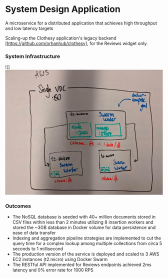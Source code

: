 # System Design Application

A microservice for a distributed application that achieves high throughput and low latency targets

Scaling-up the Clothesy application's legacy backend [https://github.com/orhanhub/clothesy], for the Reviews widget only.

### System Infrastructure

![]![](System.png)

### Outcomes

* The NoSQL database is seeded with 40+ million documents stored in CSV files within less than 2 minutes utilizing 8 insertion workers and stored the ~3GB database in Docker volume for data persistence and ease of data transfer
* Indexing and aggregation pipeline strategies are implemented to cut the query time for a complex lookup among multiple
collections from circa 5 seconds to 1 millisecond
* The production version of the service is deployed and scaled to 3 AWS EC2 instances (t2.micro) using Docker Swarm
* The RESTful API implemented for Reviews endpoints achieved 2ms latency and 0% error rate for 1000 RPS
